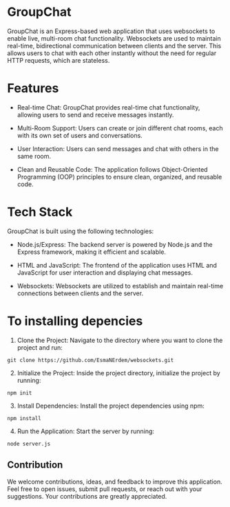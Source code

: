 # GroupChat

GroupChat is an Express-based web application that uses websockets to enable live, multi-room chat functionality. Websockets are used to maintain real-time, bidirectional communication between clients and the server. This allows users to chat with each other instantly without the need for regular HTTP requests, which are stateless.
# Features

* Real-time Chat: GroupChat provides real-time chat functionality, allowing users to send and receive messages instantly.

* Multi-Room Support: Users can create or join different chat rooms, each with its own set of users and conversations.

* User Interaction: Users can send messages and chat with others in the same room.

* Clean and Reusable Code: The application follows Object-Oriented Programming (OOP) principles to ensure clean, organized, and reusable code.

# Tech Stack

GroupChat is built using the following technologies:

* Node.js/Express: The backend server is powered by Node.js and the Express framework, making it efficient and scalable.

* HTML and JavaScript: The frontend of the application uses HTML and JavaScript for user interaction and displaying chat messages.

* Websockets: Websockets are utilized to establish and maintain real-time connections between clients and the server.

# To installing depencies

1. Clone the Project: Navigate to the directory where you want to clone the project and run:

```
git clone https://github.com/EsmaNErdem/websockets.git

```
2. Initialize the Project: Inside the project directory, initialize the project by running: 

```
npm init

```
3. Install Dependencies: Install the project dependencies using npm:

```
npm install

```

4. Run the Application: Start the server by running:

```
node server.js
```

## Contribution

We welcome contributions, ideas, and feedback to improve this application. Feel free to open issues, submit pull requests, or reach out with your suggestions. Your contributions are greatly appreciated.
